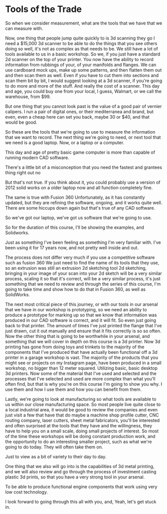 # Tools of the Trade

So when we consider measurement, what are the tools that we have that we can measure with.

Now, one thing that people jump quite quickly to is 3d scanning they go I need a $15,000 3d scanner to be able to do the things that you see others doing so well, it's not as complex as that needs to be. We still have a lot of tools available to us in a basic workshop. So we, if you just have a standard 2d scanner on the top of your printer. You now have the ability to record information from rubbings of your, of your manifolds and flanges. We can use cardboard mock ups, make up some patterns, and then flatten them out and then scan them as well. Even if you have to cut them into sections and scan them bit by bit, I would suggest looking at a 3d scanner, if you're going to do more and more of the stuff. And really the cost of a scanner. This day and age, you could buy one from your local, I guess, Walmart, or we call the warehouse, from $99.

But one thing that you cannot look past is the value of a good pair of vernier calipers. I run a pair of digital ones, or their mediterranea and brand, but even, even a cheap here can set you back, maybe 30 or $40, and that would be good.

So these are the tools that we're going to use to measure the information that we want to record. The next thing we're going to need, or next tool that we need is a good laptop. Now, or a laptop or a computer.

This day and age of pretty basic game computer is more than capable of running modern CAD software.

There's a little bit of a misconception that you need the fastest and grantees thing right out no

But that's not true. If you think about it, you could probably use a version of 2012 solid works on a older laptop now and all function completely fine.

The same is true with Fusion 360 Unfortunately, as it has constantly updated, but they are refining the software, ongoing, and it works quite well. There are some hiccups down again but that's true of any CAD software.

So we've got our laptop, we've got us software that we're going to use.

So for the duration of this course, I'll be showing the examples, and Solidworks.

Just as something I've been feeling as something I'm very familiar with. I've been using it for 17 years now, and not pretty well inside and out.

The process does not differ very much if you use a competitive software such as fusion 360 We just need to find the name of its tools that they use, so an extrusion was still an extrusion 2d sketching tool 2d sketching, bringing in your image of your scan into your 2d sketch will be a very similar process, scaling it so that it's correct, will be a very similar process, it's just something that we need to review and through the series of this course, I'm going to take time and show how to do that in Fusion 360, as well as SolidWorks.

The next most critical piece of this journey, or with our tools in our arsenal that we have in our workshop is prototyping, so we need an ability to produce a prototype for marking up so that we know that information was produced in our CAD software is correct, and it will fit. So even just going back to that printer. The amount of times I've just printed the flange that I've just drawn, cut it out manually and ensure that it fits correctly is so so often. Now the other thing that is going to be worthwhile in your arsenal, and something that we will cover in depth on this course is a 3d printer. Now 3d printing has gone from doing toys and trinkets to the majority of the components that I've produced that have actually been functional off a 3d printer in a garage workshop is vast. The majority of the products that you might see or projects on my Instagram page, have been produced in a small workshop, no bigger than 12 meter squared. Utilizing basic, basic desktop 3d printers. Now some of the material that I've used and selected and the processes that I've selected and used are more complex than what you'll often find, but that is why you're on this course I'm going to show you why. I use them and how I use them and how you can benefit from them.

Lastly, we're going to look at manufacturing so what tools are available to us within our close manufacturing space. So most people live quite close to a local industrial area, it would be good to review the companies and even just visit a few that have that do maybe a machine shop profile cutter, CNC routing company, laser cutters, sheet metal fabricators, you'll be interested and often surprised at the tools that they have and the willingness, they have to help you on a small scale, doing small projects of interest. So most of the time these workshops will be doing constant production work, and the opportunity to do an interesting smaller project, such as what we're going to do today. They will often take them on.

Just to view as a bit of variety to their day to day.

One thing that we also will go into is the capabilities of 3d metal printing, and we will also review and go through the process of investment casting plastic 3d prints, so that you have a very strong tool in your arsenal.

To be able to produce functional engine components that work using very low cost technology.

I look forward to going through this all with you, and, Yeah, let's get stuck in.